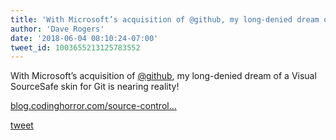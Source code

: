 ```yaml
---
title: 'With Microsoft’s acquisition of @github, my long-denied dream of a Visual...'
author: 'Dave Rogers'
date: '2018-06-04 08:10:24-07:00'
tweet_id: 1003655213125783552
---
```

With Microsoft’s acquisition of [@github](https://twitter.com/github), my long-denied dream of a Visual SourceSafe skin for Git is nearing reality!

[blog.codinghorror.com/source-control…](https://blog.codinghorror.com/source-control-anything-but-sourcesafe/)

[tweet](https://twitter.com/yukondude/status/1003655213125783552)
